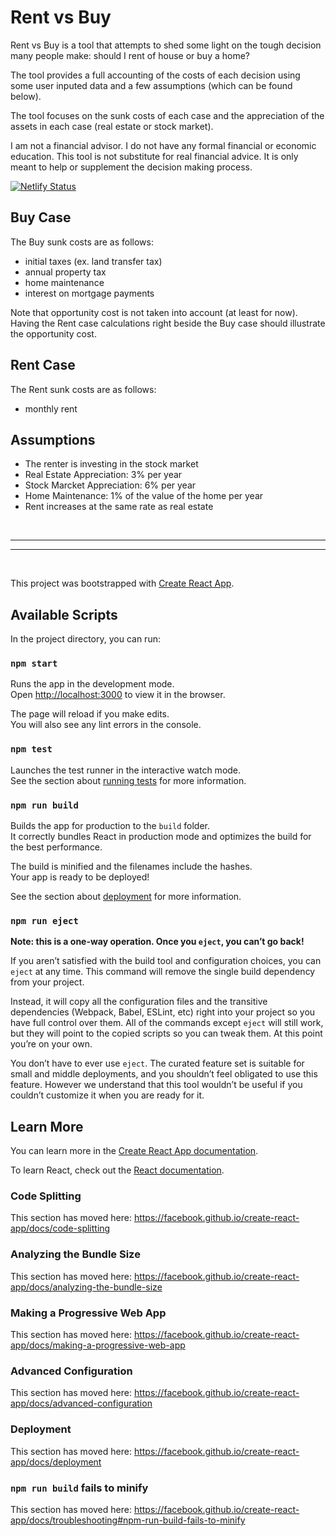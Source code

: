 # Rent vs Buy

Rent vs Buy is a tool that attempts to shed some light on the tough decision many people make: should I rent of house or buy a home?

The tool provides a full accounting of the costs of each decision using some user inputed data and a few assumptions (which can be found below).

The tool focuses on the sunk costs of each case and the appreciation of the assets in each case (real estate or stock market).

I am not a financial advisor. I do not have any formal financial or economic education. This tool is not substitute for real financial advice. It is only meant to help or supplement the decision making process.

[![Netlify Status](https://api.netlify.com/api/v1/badges/1c61304d-6b5a-4be9-aebb-5e3c4e6df1c9/deploy-status)](https://app.netlify.com/sites/rentvbuy/deploys)

<!-- The tool was largely inspired by this YouTube video by Ben Felix.

[![IMAGE ALT TEXT HERE](https://img.youtube.com/vi/Uwl3-jBNEd4/0.jpg)](https://www.youtube.com/watch?v=Uwl3-jBNEd4) -->

## Buy Case
The Buy sunk costs are as follows:
- initial taxes (ex. land transfer tax)
- annual property tax
- home maintenance
- interest on mortgage payments

Note that opportunity cost is not taken into account (at least for now). Having the Rent case calculations right beside the Buy case should illustrate the opportunity cost.

## Rent Case
The Rent sunk costs are as follows:
- monthly rent

## Assumptions
- The renter is investing in the stock market
- Real Estate Appreciation: 3% per year
- Stock Marcket Appreciation: 6% per year
- Home Maintenance: 1% of the value of the home per year
- Rent increases at the same rate as real estate

<br>
<hr><hr>
<br>

This project was bootstrapped with [Create React App](https://github.com/facebook/create-react-app).

## Available Scripts

In the project directory, you can run:

### `npm start`

Runs the app in the development mode.<br>
Open [http://localhost:3000](http://localhost:3000) to view it in the browser.

The page will reload if you make edits.<br>
You will also see any lint errors in the console.

### `npm test`

Launches the test runner in the interactive watch mode.<br>
See the section about [running tests](https://facebook.github.io/create-react-app/docs/running-tests) for more information.

### `npm run build`

Builds the app for production to the `build` folder.<br>
It correctly bundles React in production mode and optimizes the build for the best performance.

The build is minified and the filenames include the hashes.<br>
Your app is ready to be deployed!

See the section about [deployment](https://facebook.github.io/create-react-app/docs/deployment) for more information.

### `npm run eject`

**Note: this is a one-way operation. Once you `eject`, you can’t go back!**

If you aren’t satisfied with the build tool and configuration choices, you can `eject` at any time. This command will remove the single build dependency from your project.

Instead, it will copy all the configuration files and the transitive dependencies (Webpack, Babel, ESLint, etc) right into your project so you have full control over them. All of the commands except `eject` will still work, but they will point to the copied scripts so you can tweak them. At this point you’re on your own.

You don’t have to ever use `eject`. The curated feature set is suitable for small and middle deployments, and you shouldn’t feel obligated to use this feature. However we understand that this tool wouldn’t be useful if you couldn’t customize it when you are ready for it.

## Learn More

You can learn more in the [Create React App documentation](https://facebook.github.io/create-react-app/docs/getting-started).

To learn React, check out the [React documentation](https://reactjs.org/).

### Code Splitting

This section has moved here: https://facebook.github.io/create-react-app/docs/code-splitting

### Analyzing the Bundle Size

This section has moved here: https://facebook.github.io/create-react-app/docs/analyzing-the-bundle-size

### Making a Progressive Web App

This section has moved here: https://facebook.github.io/create-react-app/docs/making-a-progressive-web-app

### Advanced Configuration

This section has moved here: https://facebook.github.io/create-react-app/docs/advanced-configuration

### Deployment

This section has moved here: https://facebook.github.io/create-react-app/docs/deployment

### `npm run build` fails to minify

This section has moved here: https://facebook.github.io/create-react-app/docs/troubleshooting#npm-run-build-fails-to-minify
